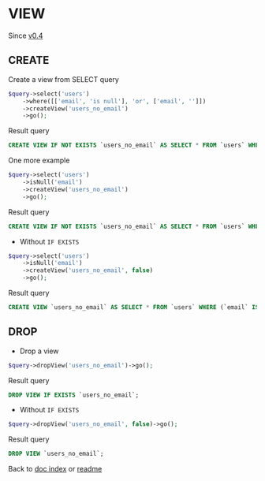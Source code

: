 # VIEW
Since [v0.4](https://github.com/co0lc0der/simple-query-builder-php/releases/tag/v0.4)
## CREATE
Create a view from SELECT query
```php
$query->select('users')
    ->where([['email', 'is null'], 'or', ['email', '']])
    ->createView('users_no_email')
    ->go();
```
Result query
```sql
CREATE VIEW IF NOT EXISTS `users_no_email` AS SELECT * FROM `users` WHERE (`email` IS NULL) OR (`email` = '');
```
One more example
```php
$query->select('users')
    ->isNull('email')
    ->createView('users_no_email')
    ->go();
```
Result query
```sql
CREATE VIEW IF NOT EXISTS `users_no_email` AS SELECT * FROM `users` WHERE (`email` IS NULL);
```
- Without `IF EXISTS`
```php
$query->select('users')
    ->isNull('email')
    ->createView('users_no_email', false)
    ->go();
```
Result query
```sql
CREATE VIEW `users_no_email` AS SELECT * FROM `users` WHERE (`email` IS NULL);
```
## DROP
- Drop a view
```php
$query->dropView('users_no_email')->go();
```
Result query
```sql
DROP VIEW IF EXISTS `users_no_email`;
```
- Without `IF EXISTS`
```php
$query->dropView('users_no_email', false)->go();
```
Result query
```sql
DROP VIEW `users_no_email`;
```

Back to [doc index](index.md) or [readme](../README.md)
